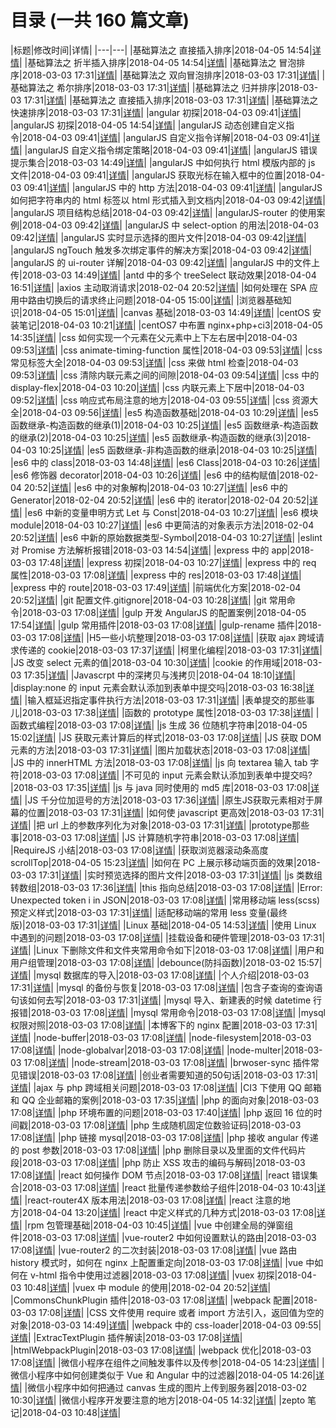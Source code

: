 # 目录 (一共 160 篇文章)

|标题|修改时间|详情|
|---|---|
|基础算法之 直接插入排序|2018-04-05 14:54|[详情](./docs/algorithm-1/index.md)|
|基础算法之 折半插入排序|2018-04-05 14:54|[详情](./docs/algorithm-2/index.md)|
|基础算法之 冒泡排序|2018-03-03 17:31|[详情](./docs/algorithm-3/index.md)|
|基础算法之 双向冒泡排序|2018-03-03 17:31|[详情](./docs/algorithm-4/index.md)|
|基础算法之 希尔排序|2018-03-03 17:31|[详情](./docs/algorithm-5/index.md)|
|基础算法之 归并排序|2018-03-03 17:31|[详情](./docs/algorithm-6/index.md)|
|基础算法之 直接插入排序|2018-03-03 17:31|[详情](./docs/algorithm-7/index.md)|
|基础算法之 快速排序|2018-03-03 17:31|[详情](./docs/algorithm-8/index.md)|
|angular 初探|2018-04-03 09:41|[详情](./docs/angular2-basic/index.md)|
|angularJS 初探|2018-04-05 14:54|[详情](./docs/angularjs-basic/index.md)|
|angularJS 动态创建自定义指令|2018-04-03 09:41|[详情](./docs/angularjs-create-directive-activity/index.md)|
|angularJS 自定义指令详解|2018-04-03 09:41|[详情](./docs/angularjs-custom-directive/index.md)|
|angularJS 自定义指令绑定策略|2018-04-03 09:41|[详情](./docs/angularjs-custom-directive-bind/index.md)|
|angularJS 错误提示集合|2018-03-03 14:49|[详情](./docs/angularjs-error/index.md)|
|angularJS 中如何执行 html 模版内部的 js 文件|2018-04-03 09:41|[详情](./docs/angularjs-exec-template-as-js/index.md)|
|angularJS 获取光标在输入框中的位置|2018-04-03 09:41|[详情](./docs/angularjs-get-cursor-position/index.md)|
|angularJS 中的 http 方法|2018-04-03 09:41|[详情](./docs/angularjs-http/index.md)|
|angularJS 如何把字符串内的 html 标签以 html 形式插入到文档内|2018-04-03 09:42|[详情](./docs/angularjs-insert-html/index.md)|
|angularJS 项目结构总结|2018-04-03 09:42|[详情](./docs/angularjs-project-directory/index.md)|
|angularJS-router 的使用案例|2018-04-03 09:42|[详情](./docs/angularjs-router/index.md)|
|angularJS 中 select-option 的用法|2018-04-03 09:42|[详情](./docs/angularjs-select/index.md)|
|angularJS 实时显示选择的图片文件|2018-04-03 09:42|[详情](./docs/angularjs-show-file-sync/index.md)|
|angularJS ngTouch 触发多次绑定事件的解决方案|2018-04-03 09:42|[详情](./docs/angularjs-touch-errors/index.md)|
|angularJS 的 ui-router 详解|2018-04-03 09:42|[详情](./docs/angularjs-ui-router/index.md)|
|angularJS 中的文件上传|2018-03-03 14:49|[详情](./docs/angularjs-upload-file/index.md)|
|antd 中的多个 treeSelect 联动效果|2018-04-04 16:51|[详情](./docs/antd-treeselect-mutiple/index.md)|
|axios 主动取消请求|2018-02-04 20:52|[详情](./docs/axios-cancel-request/index.md)|
|如何处理在 SPA 应用中路由切换后的请求终止问题|2018-04-05 15:00|[详情](./docs/axios-vue-nav-guards/index.md)|
|浏览器基础知识|2018-04-05 15:01|[详情](./docs/browser-basic/index.md)|
|canvas 基础|2018-03-03 14:49|[详情](./docs/canvas-basic/index.md)|
|centOS 安装笔记|2018-04-03 10:21|[详情](./docs/centos-install/index.md)|
|centOS7 中布置 nginx+php+ci3|2018-04-05 14:35|[详情](./docs/centos7-nginx-php-ci3/index.md)|
|css 如何实现一个元素在父元素中上下左右居中|2018-04-03 09:53|[详情](./docs/css-align-center-all/index.md)|
|css animate-timing-function 属性|2018-04-03 09:53|[详情](./docs/css-animate-timing-function/index.md)|
|css 常见标签大全|2018-04-03 09:53|[详情](./docs/css-basic-style/index.md)|
|css 来做 html 检查|2018-04-03 09:53|[详情](./docs/css-check-html/index.md)|
|css 清除内联元素之间的间隙|2018-04-03 09:54|[详情](./docs/css-clean-inline-block-element-space/index.md)|
|css 中的 display-flex|2018-04-03 10:20|[详情](./docs/css-display-flex/index.md)|
|css 内联元素上下居中|2018-04-03 09:52|[详情](./docs/css-inline-vertical-align-center/index.md)|
|css 响应式布局注意的地方|2018-04-03 09:55|[详情](./docs/css-reactive/index.md)|
|css 资源大全|2018-04-03 09:56|[详情](./docs/css-resources/index.md)|
|es5 构造函数基础|2018-04-03 10:29|[详情](./docs/es5-construct-function-base/index.md)|
|es5 函数继承-构造函数的继承(1)|2018-04-03 10:25|[详情](./docs/es5-construct-function-inherit-1/index.md)|
|es5 函数继承-构造函数的继承(2)|2018-04-03 10:25|[详情](./docs/es5-construct-function-inherit-2/index.md)|
|es5 函数继承-构造函数的继承(3)|2018-04-03 10:25|[详情](./docs/es5-construct-function-inherit-3/index.md)|
|es5 函数继承-非构造函数的继承|2018-04-03 10:25|[详情](./docs/es5-uncontructor-function-inherit/index.md)|
|es6 中的 class|2018-03-03 14:48|[详情](./docs/es6-class1/index.md)|
|es6 Class|2018-04-03 10:26|[详情](./docs/es6-class2/index.md)|
|es6 修饰器 decorator|2018-04-03 10:26|[详情](./docs/es6-decorator/index.md)|
|es6 中的结构赋值|2018-02-04 20:52|[详情](./docs/es6-destorctor/index.md)|
|es6 中的对象解构|2018-04-03 10:27|[详情](./docs/es6-destruct/index.md)|
|es6 中的 Generator|2018-02-04 20:52|[详情](./docs/es6-generator/index.md)|
|es6 中的 iterator|2018-02-04 20:52|[详情](./docs/es6-iterator/index.md)|
|es6 中新的变量申明方式 Let 与 Const|2018-04-03 10:27|[详情](./docs/es6-let-const/index.md)|
|es6 模块 module|2018-04-03 10:27|[详情](./docs/es6-module/index.md)|
|es6 中更简洁的对象表示方法|2018-02-04 20:52|[详情](./docs/es6-new-object/index.md)|
|es6 中新的原始数据类型-Symbol|2018-04-03 10:27|[详情](./docs/es6-symbol/index.md)|
|eslint 对 Promise 方法解析报错|2018-03-03 14:54|[详情](./docs/eslint-promise-errors/index.md)|
|express 中的 app|2018-03-03 17:48|[详情](./docs/express-app/index.md)|
|express 初探|2018-04-03 10:27|[详情](./docs/express-basic/index.md)|
|express 中的 req 属性|2018-03-03 17:08|[详情](./docs/express-req/index.md)|
|express 中的 res|2018-03-03 17:48|[详情](./docs/express-res/index.md)|
|express 中的 route|2018-03-03 17:49|[详情](./docs/express-router/index.md)|
|前端优化方案|2018-02-04 20:52|[详情](./docs/font-client-optimize-1/index.md)|
|git 配置文件.gitignore|2018-04-03 10:28|[详情](./docs/git-ignore-syntax/index.md)|
|git 常用命令|2018-03-03 17:08|[详情](./docs/git-methods/index.md)|
|gulp 开发 AngularJS 的配置案例|2018-04-05 17:54|[详情](./docs/gulp-angularjs-configuration/index.md)|
|gulp 常用插件|2018-03-03 17:08|[详情](./docs/gulp-plugins/index.md)|
|gulp-rename 插件|2018-03-03 17:08|[详情](./docs/gulp-rename-plugin/index.md)|
|H5一些小坑整理|2018-03-03 17:08|[详情](./docs/h5-errors/index.md)|
|获取 ajax 跨域请求传递的 cookie|2018-03-03 17:37|[详情](./docs/js-ajax-cors-cookie/index.md)|
|柯里化编程|2018-03-03 17:31|[详情](./docs/js-carry-programming/index.md)|
|JS 改变 select 元素的值|2018-03-04 10:30|[详情](./docs/js-change-select-value/index.md)|
|cookie 的作用域|2018-03-03 17:35|[详情](./docs/js-cookie/index.md)|
|Javascrpt 中的深拷贝与浅拷贝|2018-04-04 18:10|[详情](./docs/js-deep-copy/index.md)|
|display:none 的 input 元素会默认添加到表单中提交吗|2018-03-03 16:38|[详情](./docs/js-display-none-input-form/index.md)|
|输入框延迟指定事件执行方法|2018-03-03 17:31|[详情](./docs/js-exec-function-later/index.md)|
|表单提交的那些事儿|2018-03-03 17:38|[详情](./docs/js-form-submit/index.md)|
|函数的 prototype 属性|2018-03-03 17:38|[详情](./docs/js-function-prototype/index.md)|
|函数式编程|2018-03-03 17:08|[详情](./docs/js-functional-programing/index.md)|
|js 生成 36 位随机字符串|2018-04-05 15:02|[详情](./docs/js-generator-random-string/index.md)|
|JS 获取元素计算后的样式|2018-03-03 17:08|[详情](./docs/js-get-computed-style/index.md)|
|JS 获取 DOM 元素的方法|2018-03-03 17:31|[详情](./docs/js-get-dom-methods/index.md)|
|图片加载状态|2018-03-03 17:08|[详情](./docs/js-image-load-state/index.md)|
|JS 中的 innerHTML 方法|2018-03-03 17:08|[详情](./docs/js-innerHTML/index.md)|
|js 向 textarea 输入 tab 字符|2018-03-03 17:08|[详情](./docs/js-insert-tab-to-textarea/index.md)|
|不可见的 input 元素会默认添加到表单中提交吗?|2018-03-03 17:35|[详情](./docs/js-invisible-input-submit-form/index.md)|
|js 与 java 同时使用的 md5 库|2018-03-03 17:08|[详情](./docs/js-library-md5/index.md)|
|JS 千分位加逗号的方法|2018-03-03 17:36|[详情](./docs/js-micrometer-split/index.md)|
|原生JS获取元素相对于屏幕的位置|2018-03-03 17:31|[详情](./docs/js-offset-methods/index.md)|
|如何使 javascript 更高效|2018-03-03 17:31|[详情](./docs/js-optimize/index.md)|
|把 url 上的参数序列化为对象|2018-03-03 17:31|[详情](./docs/js-parse-url-to-object/index.md)|
|prototype那些事|2018-03-03 17:08|[详情](./docs/js-prototype/index.md)|
|JS 计算随机字符串|2018-03-03 17:08|[详情](./docs/js-random-string/index.md)|
|RequireJS 小结|2018-03-03 17:08|[详情](./docs/js-requirejs/index.md)|
|获取浏览器滚动条高度 scrollTop|2018-04-05 15:23|[详情](./docs/js-scroll-top/index.md)|
|如何在 PC 上展示移动端页面的效果|2018-03-03 17:31|[详情](./docs/js-show-h5-in-pc/index.md)|
|实时预览选择的图片文件|2018-03-03 17:31|[详情](./docs/js-show-image-file-sync/index.md)|
|js 类数组转数组|2018-03-03 17:36|[详情](./docs/js-similar-array-to-array/index.md)|
|this 指向总结|2018-03-03 17:08|[详情](./docs/js-this/index.md)|
|Error: Unexpected token i in JSON|2018-03-03 17:08|[详情](./docs/json-import-point/index.md)|
|常用移动端 less(scss)预定义样式|2018-03-03 17:31|[详情](./docs/less-in-h5-case1/index.md)|
|适配移动端的常用 less 变量(最终版)|2018-03-03 17:31|[详情](./docs/less-in-h5-case2/index.md)|
|Linux 基础|2018-04-05 14:53|[详情](./docs/linux-basic/index.md)|
|使用 Linux 中遇到的问题|2018-03-03 17:08|[详情](./docs/linux-errors/index.md)|
|挂载设备和硬件管理|2018-03-03 17:31|[详情](./docs/linux-media/index.md)|
|Linux 下删除文件和文件夹常用命令如下|2018-03-03 17:08|[详情](./docs/linux-remove-file/index.md)|
|用户和用户组管理|2018-03-03 17:08|[详情](./docs/linux-user-group-control/index.md)|
|debounce(防抖函数)|2018-03-02 15:57|[详情](./docs/lodash-debounce/index.md)|
|mysql 数据库的导入|2018-03-03 17:08|[详情](./docs/myqsl-import-database/index.md)|
|个人介绍|2018-03-03 17:31|[详情](./docs/myself/index.md)|
|mysql 的备份与恢复|2018-03-03 17:08|[详情](./docs/mysql-backup-restore/index.md)|
|包含子查询的查询语句该如何去写|2018-03-03 17:31|[详情](./docs/mysql-child-select/index.md)|
|mysql 导入、新建表的时候 datetime 行报错|2018-03-03 17:08|[详情](./docs/mysql-errors/index.md)|
|mysql 常用命令|2018-03-03 17:08|[详情](./docs/mysql-methods/index.md)|
|mysql权限对照|2018-03-03 17:08|[详情](./docs/mysql-permissions/index.md)|
|本博客下的 nginx 配置|2018-03-03 17:31|[详情](./docs/nginx-configuration-case/index.md)|
|node-buffer|2018-03-03 17:08|[详情](./docs/node-buffer/index.md)|
|node-filesystem|2018-03-03 17:08|[详情](./docs/node-filesystem/index.md)|
|node-globalvar|2018-03-03 17:08|[详情](./docs/node-globalvar/index.md)|
|node-multer|2018-03-03 17:08|[详情](./docs/node-multer/index.md)|
|node-stream|2018-03-03 17:08|[详情](./docs/node-stream/index.md)|
|brwoser-sync 插件常见错误|2018-03-03 17:08|[详情](./docs/npm-browsersync-errors/index.md)|
|创业者需要知道的50句话|2018-03-03 17:31|[详情](./docs/other-50-word-for-new-bussiness/index.md)|
|ajax 与 php 跨域相关问题|2018-03-03 17:08|[详情](./docs/php-ajax-cors/index.md)|
|CI3 下使用 QQ 邮箱和 QQ 企业邮箱的案例|2018-03-03 17:35|[详情](./docs/php-ci3-email-method/index.md)|
|php 的面向对象|2018-03-03 17:08|[详情](./docs/php-contructor-function/index.md)|
|php 环境布置的问题|2018-03-03 17:40|[详情](./docs/php-environment-setting/index.md)|
|php 返回 16 位的时间戳|2018-03-03 17:08|[详情](./docs/php-generator-16-timestamp/index.md)|
|php 生成随机固定位数验证码|2018-03-03 17:08|[详情](./docs/php-generator-random-string/index.md)|
|php 链接 mysql|2018-03-03 17:08|[详情](./docs/php-mysql/index.md)|
|php 接收 angular 传递的 post 参数|2018-03-03 17:08|[详情](./docs/php-recive-angularjs1-post/index.md)|
|php 删除目录以及里面的文件代码片段|2018-03-03 17:08|[详情](./docs/php-remove-diretory/index.md)|
|php 防止 XSS 攻击的编码与解码|2018-03-03 17:08|[详情](./docs/php-string-decode-endode/index.md)|
|react 如何操作 DOM 节点|2018-03-03 17:08|[详情](./docs/react-control-dom/index.md)|
|react 错误集合|2018-03-03 17:08|[详情](./docs/react-errors/index.md)|
|react 批量传递参数给子组件|2018-04-03 10:43|[详情](./docs/react-post-props-to-child/index.md)|
|react-router4X 版本用法|2018-03-03 17:08|[详情](./docs/react-router4/index.md)|
|react 注意的地方|2018-04-04 13:20|[详情](./docs/react-setstate-function/index.md)|
|react 中定义样式的几种方式|2018-03-03 17:08|[详情](./docs/react-use-style/index.md)|
|rpm 包管理基础|2018-04-03 10:45|[详情](./docs/rpm-basic/index.md)|
|vue 中创建全局的弹窗组件|2018-03-03 17:08|[详情](./docs/vue-create-global-alert/index.md)|
|vue-router2 中如何设置默认的路由|2018-03-03 17:08|[详情](./docs/vue-router2-default-path/index.md)|
|vue-router2 的二次封装|2018-03-03 17:08|[详情](./docs/vue-router2-rewrite/index.md)|
|vue 路由 history 模式时，如何在 nginx 上配置重定向|2018-03-03 17:08|[详情](./docs/vue-url-rewrite-in-nginx/index.md)|
|vue 中如何在 v-html 指令中使用过滤器|2018-03-03 17:08|[详情](./docs/vue-use-fileter-in-html/index.md)|
|vuex 初探|2018-04-03 10:48|[详情](./docs/vuex-basic/index.md)|
|vuex 中 module 的使用|2018-02-04 20:52|[详情](./docs/vuex-module/index.md)|
|CommonsChunkPlugin 插件|2018-03-03 17:08|[详情](./docs/webpack-commonschunk-plugin/index.md)|
|webpack 配置|2018-03-03 17:08|[详情](./docs/webpack-configuration/index.md)|
|CSS 文件使用 require 或者 import 方法引入，返回值为空的对象|2018-03-03 14:49|[详情](./docs/webpack-css-laoder-errors/index.md)|
|webpack 中的 css-loader|2018-04-03 09:55|[详情](./docs/webpack-css-loader/index.md)|
|ExtracTextPlugin 插件解读|2018-03-03 17:08|[详情](./docs/webpack-extracttext-plugin/index.md)|
|htmlWebpackPlugin|2018-03-03 17:08|[详情](./docs/webpack-html-plugin/index.md)|
|webpack 优化|2018-03-03 17:08|[详情](./docs/webpack-optimize-methods/index.md)|
|微信小程序在组件之间触发事件以及传参|2018-04-05 14:23|[详情](./docs/wechat-mini-program-component/index.md)|
|微信小程序中如何创建类似于 Vue 和 Angular 中的过滤器|2018-04-05 14:26|[详情](./docs/wechat-mini-program-filter/index.md)|
|微信小程序中如何把通过 canvas 生成的图片上传到服务器|2018-03-02 10:30|[详情](./docs/wechat-mini-program-generator-canvas/index.md)|
|微信小程序开发要注意的地方|2018-04-05 14:32|[详情](./docs/wechat-mini-program-point/index.md)|
|zepto 笔记|2018-04-03 10:48|[详情](./docs/zepto-basic/index.md)|
